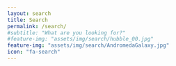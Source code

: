 ```yaml
---
layout: search
title: Search
permalink: /search/
#subtitle: "What are you looking for?"
#feature-img: "assets/img/search/hubble_00.jpg"
feature-img: "assets/img/search/AndromedaGalaxy.jpg"
icon: "fa-search"
---
```

